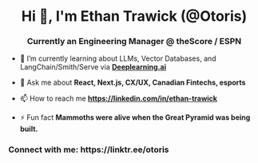 <h1 align="center">Hi 👋, I'm Ethan Trawick (@Otoris)</h1>
<h3 align="center">Currently an Engineering Manager @ theScore / ESPN</h3>

- 🌱 I’m currently learning about LLMs, Vector Databases, and LangChain/Smith/Serve via **[Deeplearning.ai](https://deeplearning.ai/)**

- 💬 Ask me about **React, Next.js, CX/UX, Canadian Fintechs, esports**

- 📫 How to reach me **https://linkedin.com/in/ethan-trawick**

- ⚡ Fun fact **Mammoths were alive when the Great Pyramid was being built.**

<h3 align="left">Connect with me: https://linktr.ee/otoris</h3>
